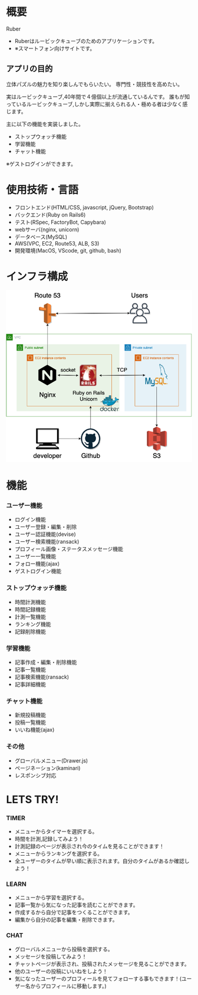 # 概要
Ruber
* Ruberはルービックキューブのためのアプリケーションです。
* ※スマートフォン向けサイトです。

## アプリの目的
立体パズルの魅力を知り楽しんでもらいたい。
専門性・競技性を高めたい。

実はルービックキューブ,40年間で４億個以上が流通しているんです。
誰もが知っているルービックキューブ,しかし実際に揃えられる人・極める者は少なく感じます。

主に以下の機能を実装しました。
- ストップウォッチ機能
- 学習機能
- チャット機能

※ゲストログインができます。

# 使用技術・言語

- フロントエンド(HTML/CSS, javascript, jQuery, Bootstrap)
- バックエンド(Ruby on Rails6)
- テスト(RSpec, FactoryBot, Capybara)
- webサーバ(nginx, unicorn)
- データベース(MySQL)
- AWS(VPC, EC2, Route53, ALB, S3)
- 開発環境(MacOS, VScode, git, github, bash)

# インフラ構成
![overview image](https://github.com/azumarions/cube_app/blob/main/app/assets/images/cube_aws.png?raw=true)

# 機能

### ユーザー機能
- ログイン機能
- ユーザー登録・編集・削除
- ユーザー認証機能(devise)
- ユーザー検索機能(ransack)
- プロフィール画像・ステータスメッセージ機能
- ユーザー一覧機能
- フォロー機能(ajax)
- ゲストログイン機能

### ストップウォッチ機能
- 時間計測機能
- 時間記録機能
- 計測一覧機能
- ランキング機能
- 記録削除機能

### 学習機能
- 記事作成・編集・削除機能
- 記事一覧機能
- 記事検索機能(ransack)
- 記事詳細機能

### チャット機能
- 新規投稿機能
- 投稿一覧機能
- いいね機能(ajax)

### その他
- グローバルメニュー(Drawer.js)
- ページネーション(kaminari)
- レスポンシブ対応

# LETS TRY!

### TIMER
- メニューからタイマーを選択する。
- 時間を計測,記録してみよう！
- 計測記録のページが表示され今のタイムを見ることができます！
- メニューからランキングを選択する。
- 全ユーザーのタイムが早い順に表示されます。自分のタイムがあるか確認しよう！

### LEARN
- メニューから学習を選択する。
- 記事一覧から気になった記事を読むことができます。
- 作成するから自分で記事をつくることができます。
- 編集から自分の記事を編集・削除できます。

### CHAT
- グローバルメニューから投稿を選択する。
- メッセージを投稿してみよう！
- チャットページが表示され、投稿されたメッセージを見ることができます。
- 他のユーザーの投稿にいいねをしよう！
- 気になったユーザーのプロフィールを見てフォローする事もできます！(ユーザー名からプロフィールに移動します。)
